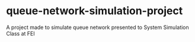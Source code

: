 # queue-network-simulation-project
A project made to simulate queue network presented to System Simulation Class at FEI
